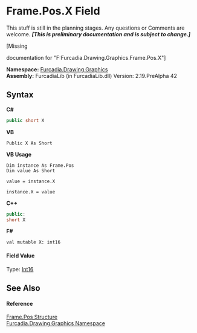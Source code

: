 # Frame.Pos.X Field
This stuff is still in the planning stages. Any questions or Comments are welcome. _**\[This is preliminary documentation and is subject to change.\]**_

\[Missing <summary> documentation for "F:Furcadia.Drawing.Graphics.Frame.Pos.X"\]

**Namespace:**&nbsp;<a href="N_Furcadia_Drawing_Graphics">Furcadia.Drawing.Graphics</a><br />**Assembly:**&nbsp;FurcadiaLib (in FurcadiaLib.dll) Version: 2.19.PreAlpha 42

## Syntax

**C#**<br />
``` C#
public short X
```

**VB**<br />
``` VB
Public X As Short
```

**VB Usage**<br />
``` VB Usage
Dim instance As Frame.Pos
Dim value As Short

value = instance.X

instance.X = value
```

**C++**<br />
``` C++
public:
short X
```

**F#**<br />
``` F#
val mutable X: int16
```


#### Field Value
Type: <a href="http://msdn2.microsoft.com/en-us/library/e07e6fds" target="_blank">Int16</a>

## See Also


#### Reference
<a href="T_Furcadia_Drawing_Graphics_Frame_Pos">Frame.Pos Structure</a><br /><a href="N_Furcadia_Drawing_Graphics">Furcadia.Drawing.Graphics Namespace</a><br />